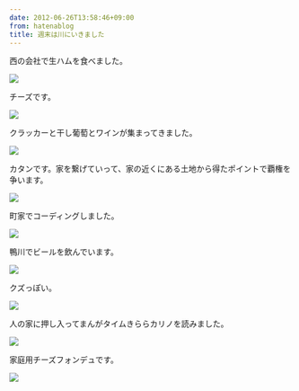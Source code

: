 ```yaml
---
date: 2012-06-26T13:58:46+09:00
from: hatenablog
title: 週末は川にいきました
---
```

西の会社で生ハムを食べました。

![](http://dl.dropbox.com/u/5978869/image/20120626_135303.png)

チーズです。

![](http://dl.dropbox.com/u/5978869/image/20120626_135317.png)

クラッカーと干し葡萄とワインが集まってきました。

![](http://dl.dropbox.com/u/5978869/image/20120626_135338.png)

カタンです。家を繋げていって、家の近くにある土地から得たポイントで覇権を争います。

![](http://dl.dropbox.com/u/5978869/image/20120626_135409.png)

町家でコーディングしました。

![](http://dl.dropbox.com/u/5978869/image/20120626_135515.png)

鴨川でビールを飲んでいます。

![](http://dl.dropbox.com/u/5978869/image/20120626_135546.png)

クズっぽい。

![](http://dl.dropbox.com/u/5978869/image/20120626_135650.png)

人の家に押し入ってまんがタイムきららカリノを読みました。

![](http://dl.dropbox.com/u/5978869/image/20120626_135719.png)

家庭用チーズフォンデュです。

![](http://dl.dropbox.com/u/5978869/image/20120626_135811.png)

